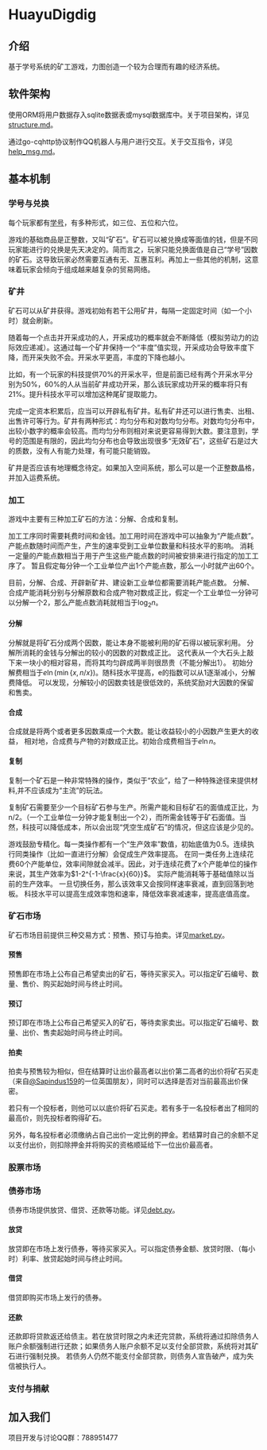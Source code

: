 # HuayuDigdig

## 介绍
基于学号系统的矿工游戏，力图创造一个较为合理而有趣的经济系统。

## 软件架构
使用ORM将用户数据存入sqlite数据表或mysql数据库中。关于项目架构，详见[structure.md](core/structure.md)。

通过go-cqhttp协议制作QQ机器人与用户进行交互。关于交互指令，详见[help_msg.md](core/help_msg.md)。

## 基本机制
### 学号与兑换
每个玩家都有<a href="https://hywiki.xyz/wiki/%E5%8D%8E%E8%82%B2%E5%AD%A6%E5%8F%B7%E7%B3%BB%E7%BB%9F">学号</a>，有多种形式，如三位、五位和六位。

游戏的基础商品是正整数，又叫“矿石”。矿石可以被兑换成等面值的钱，但是不同玩家能进行的兑换是先天决定的。简而言之，玩家只能兑换面值是自己“学号”因数的矿石。这导致玩家必然需要互通有无、互惠互利。再加上一些其他的机制，这意味着玩家会倾向于组成越来越复杂的贸易网络。

### 矿井
矿石可以从矿井获得。游戏初始有若干公用矿井，每隔一定固定时间（如一个小时）就会刷新。

随着每一个点击并开采成功的人，开采成功的概率就会不断降低（模拟劳动力的边际效应递减）。这通过每一个矿井保持一个“丰度”值实现，开采成功会导致丰度下降，而开采失败不会。开采水平更高，丰度的下降也越小。

比如，有一个玩家的科技提供70%的开采水平，但是前面已经有两个开采水平分别为50%，60%的人从当前矿井成功开采，那么该玩家成功开采的概率将只有21%。提升科技水平可以增加这种尾矿提取能力。

完成一定资本积累后，应当可以开辟私有矿井。私有矿井还可以进行售卖、出租、出售许可等行为。矿井有两种形式：均匀分布和对数均匀分布。对数均匀分布中，出较小数字的概率会较高。而均匀分布则相对来说更容易得到大数。要注意到，学号的范围是有限的，因此均匀分布也会导致出现很多“无效矿石”，这些矿石是过大的质数，没有人有能力处理，有可能只能销毁。

矿井是否应该有地理概念待定。如果加入空间系统，那么可以是一个正整数晶格，并加入运费系统。

### 加工
游戏中主要有三种加工矿石的方法：分解、合成和复制。

加工工序同时需要耗费时间和金钱。加工用时间在游戏中可以抽象为“产能点数”。
产能点数随时间而产生，产生的速率受到工业单位数量和科技水平的影响。
消耗一定量的产能点数相当于用于产生这些产能点数的时间被安排来进行指定的加工工序了。
暂且假定每分钟一个工业单位产出1个产能点数，那么一小时就产出60个。

目前，分解、合成、开辟新矿井、建设新工业单位都需要消耗产能点数。
分解、合成产能消耗分别与分解原数和合成产物对数成正比，假定一个工业单位一分钟可以分解一个2，那么产能点数消耗就相当于$\log_2 n$。

#### 分解
分解就是将矿石分成两个因数，能让本身不能被利用的矿石得以被玩家利用。
分解所消耗的金钱与分解出的较小的因数的对数成正比。
这代表从一个大石头上敲下来一块小的相对容易，而将其均匀辟成两半则很昂贵（不能分解出1）。
初始分解费相当于$e\ln(\min\{x,n/x\})$。随科技水平提高，e的指数可以从1逐渐减小，分解费降低。
可以发现，分解较小的因数卖钱是很低效的，系统奖励对大因数的保留和售卖。
#### 合成
合成就是将两个或者更多因数乘成一个大数。能让收益较小的小因数产生更大的收益，
相对地，合成费与产物的对数成正比。初始合成费相当于$e \ln n$。
#### 复制
复制一个矿石是一种非常特殊的操作，类似于“农业”，给了一种特殊途径来提供材料,并不应该成为“主流”的玩法。

复制矿石需要至少一个目标矿石参与生产。所需产能和目标矿石的面值成正比，为n/2。（一个工业单位一分钟才能复制出一个2），而所需金钱等于矿石面值。当然，科技可以降低成本，所以会出现“凭空生成矿石”的情况，但这应该是少见的。

游戏鼓励专精化。每一类操作都有一个“生产效率”数值，初始底值为0.5。连续执行同类操作（比如一直进行分解）会促成生产效率提高。
在同一类任务上连续花费60个产能单位，效率间隙就会减半。因此，对于连续花费了x个产能单位的操作来说，其生产效率为$1-2^{-1-\frac{x}{60}}$。
实际产能消耗等于基础值除以当前的生产效率。
一旦切换任务，那么该效率又会按同样速率衰减，直到回落到地板。
科技水平可以提高生成效率饱和速率，降低效率衰减速率，提高底值高度。

### 矿石市场
矿石市场目前提供三种交易方式：预售、预订与拍卖。详见[market.py](core/market.py)。

#### 预售
预售即在市场上公布自己希望卖出的矿石，等待买家买入。可以指定矿石编号、数量、售价、购买起始时间与终止时间。

#### 预订
预订即在市场上公布自己希望买入的矿石，等待卖家卖出。可以指定矿石编号、数量、出价、售卖起始时间与终止时间。

#### 拍卖
拍卖与预售较为相似，但在结算时让出价最高者以出价第二高者的出价将矿石买走（来自<a href="https://gitee.com/sapindus159">@Sapindus159</a>的一位英国朋友），同时可以选择是否对当前最高出价保密。

若只有一个投标者，则他可以以底价将矿石买走。若有多于一名投标者出了相同的最高价，则先投标者购得矿石。

另外，每名投标者必须缴纳占自己出价一定比例的押金。若结算时自己的余额不足以支付出价，则扣除押金并将购买的资格顺延给下一位出价最高者。

### 股票市场

### 债券市场
债券市场提供放贷、借贷、还款等功能。详见[debt.py](core/debt.py)。

#### 放贷
放贷即在市场上发行债券，等待买家买入。可以指定债券金额、放贷时限、（每小时）利率、放贷起始时间与终止时间。

#### 借贷
借贷即购买市场上发行的债券。

#### 还款
还款即将贷款返还给债主。若在放贷时限之内未还完贷款，系统将通过扣除债务人账户余额强制进行还款；如果债务人账户余额不足以支付全部贷款，系统将对其矿石进行强制兑换。
若债务人仍然不能支付全部贷款，则债务人宣告破产，成为失信被执行人。

### 支付与捐献

## 加入我们
项目开发与讨论QQ群：788951477